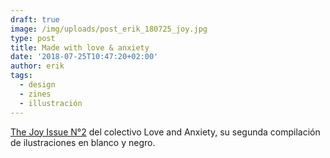 ```yaml
---
draft: true
image: /img/uploads/post_erik_180725_joy.jpg
type: post
title: Made with love & anxiety
date: '2018-07-25T10:47:20+02:00'
author: erik
tags:
  - design
  - zines
  - illustración
---
```

[The Joy Issue N°2](http://www.loveandanxiety.com/) del colectivo Love and Anxiety, su segunda compilación de ilustraciones en blanco y negro.
